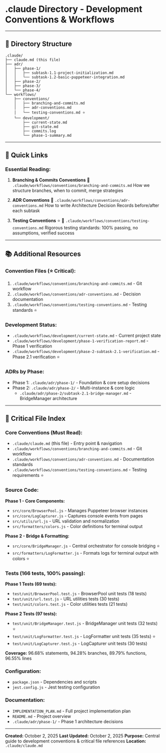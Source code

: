 # .claude Directory - Development Conventions & Workflows

---

## 📁 Directory Structure

```
.claude/
├── claude.md (this file)
├── adr/
│   ├── phase-1/
│   │   ├── subtask-1.1-project-initialization.md
│   │   └── subtask-1.2-basic-puppeteer-integration.md
│   ├── phase-2/
│   ├── phase-3/
│   └── phase-4/
└── workflows/
    ├── conventions/
    │   ├── branching-and-commits.md
    │   ├── adr-conventions.md
    │   └── testing-conventions.md ⭐
    └── development/
        ├── current-state.md
        ├── git-state.md
        ├── commits.log
        └── phase-1-summary.md
```

---

## 🎯 Quick Links

### Essential Reading:

1. **Branching & Commits Conventions**
   📄 `.claude/workflows/conventions/branching-and-commits.md`
   How we structure branches, when to commit, merge strategies

2. **ADR Conventions**
   📄 `.claude/workflows/conventions/adr-conventions.md`
   How to write Architecture Decision Records before/after each subtask

3. **Testing Conventions** ⭐
   📄 `.claude/workflows/conventions/testing-conventions.md`
   Rigorous testing standards: 100% passing, no assumptions, verified success

---

## 📚 Additional Resources

### Convention Files (⭐ Critical):
1. `.claude/workflows/conventions/branching-and-commits.md` - Git workflow
2. `.claude/workflows/conventions/adr-conventions.md` - Decision documentation
3. `.claude/workflows/conventions/testing-conventions.md` - Testing standards ⭐

### Development Status:
- `.claude/workflows/development/current-state.md` - Current project state
- `.claude/workflows/development/phase-1-verification-report.md` - Phase 1 verification
- `.claude/workflows/development/phase-2-subtask-2.1-verification.md` - Phase 2.1 verification ⭐

### ADRs by Phase:
- Phase 1: `.claude/adr/phase-1/` - Foundation & core setup decisions
- Phase 2: `.claude/adr/phase-2/` - Multi-instance & core logic
  - `.claude/adr/phase-2/subtask-2.1-bridge-manager.md` - BridgeManager architecture

---

## 📂 Critical File Index

### Core Conventions (Must Read):
- `.claude/claude.md` (this file) - Entry point & navigation
- `.claude/workflows/conventions/branching-and-commits.md` - Git workflow
- `.claude/workflows/conventions/adr-conventions.md` - Documentation standards
- `.claude/workflows/conventions/testing-conventions.md` - Testing requirements ⭐

### Source Code:

**Phase 1 - Core Components:**
- `src/core/BrowserPool.js` - Manages Puppeteer browser instances
- `src/core/LogCapturer.js` - Captures console events from pages
- `src/utils/url.js` - URL validation and normalization
- `src/formatters/colors.js` - Color definitions for terminal output

**Phase 2 - Bridge & Formatting:**
- `src/core/BridgeManager.js` - Central orchestrator for console bridging ⭐
- `src/formatters/LogFormatter.js` - Formats logs for terminal output with colors ⭐

### Tests (166 tests, 100% passing):

**Phase 1 Tests (69 tests):**
- `test/unit/BrowserPool.test.js` - BrowserPool unit tests (18 tests)
- `test/unit/url.test.js` - URL utilities tests (30 tests)
- `test/unit/colors.test.js` - Color utilities tests (21 tests)

**Phase 2 Tests (97 tests):**
- `test/unit/BridgeManager.test.js` - BridgeManager unit tests (32 tests) ⭐
- `test/unit/LogFormatter.test.js` - LogFormatter unit tests (35 tests) ⭐
- `test/unit/LogCapturer.test.js` - LogCapturer unit tests (30 tests)

**Coverage:** 96.68% statements, 94.28% branches, 89.79% functions, 96.55% lines

### Configuration:
- `package.json` - Dependencies and scripts
- `jest.config.js` - Jest testing configuration

### Documentation:
- `IMPLEMENTATION_PLAN.md` - Full project implementation plan
- `README.md` - Project overview
- `.claude/adr/phase-1/` - Phase 1 architecture decisions

---

**Created:** October 2, 2025
**Last Updated:** October 2, 2025
**Purpose:** Central guide to development conventions & critical file references
**Location:** `.claude/claude.md`
